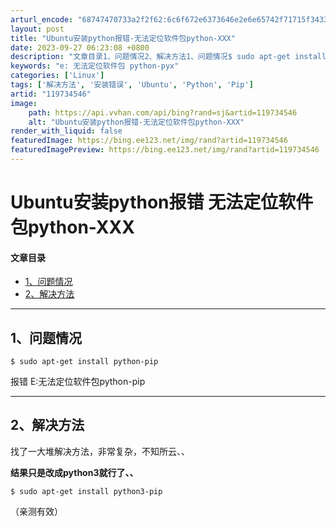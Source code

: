 ```yaml
---
arturl_encode: "68747470733a2f2f62:6c6f672e6373646e2e6e65742f71715f34333536393131392f:61727469636c652f64657461696c732f313139373334353436"
layout: post
title: "Ubuntu安装python报错-无法定位软件包python-XXX"
date: 2023-09-27 06:23:08 +0800
description: "文章目录1、问题情况2、解决方法1、问题情况$ sudo apt-get install pytho"
keywords: "e: 无法定位软件包 python-pyx"
categories: ['Linux']
tags: ['解决方法', '安装错误', 'Ubuntu', 'Python', 'Pip']
artid: "119734546"
image:
    path: https://api.vvhan.com/api/bing?rand=sj&artid=119734546
    alt: "Ubuntu安装python报错-无法定位软件包python-XXX"
render_with_liquid: false
featuredImage: https://bing.ee123.net/img/rand?artid=119734546
featuredImagePreview: https://bing.ee123.net/img/rand?artid=119734546
---
```


# Ubuntu安装python报错 无法定位软件包python-XXX

#### 文章目录

* [1、问题情况](#1_4)
* [2、解决方法](#2_12)

---

## 1、问题情况

```shell
$ sudo apt-get install python-pip

```

报错 E:无法定位软件包python-pip

---

## 2、解决方法

找了一大堆解决方法，非常复杂，不知所云、、
  
**结果只是改成python3就行了、、**

```shell
$ sudo apt-get install python3-pip

```

（亲测有效）